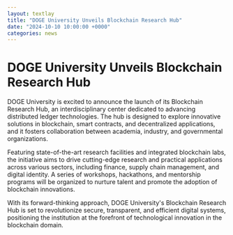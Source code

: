 ```yaml
---
layout: textlay
title: "DOGE University Unveils Blockchain Research Hub"
date: "2024-10-10 10:00:00 +0000"
categories: news
---
```

# DOGE University Unveils Blockchain Research Hub
DOGE University is excited to announce the launch of its Blockchain Research Hub, an interdisciplinary center dedicated to advancing distributed ledger technologies. The hub is designed to explore innovative solutions in blockchain, smart contracts, and decentralized applications, and it fosters collaboration between academia, industry, and governmental organizations.

Featuring state-of-the-art research facilities and integrated blockchain labs, the initiative aims to drive cutting-edge research and practical applications across various sectors, including finance, supply chain management, and digital identity. A series of workshops, hackathons, and mentorship programs will be organized to nurture talent and promote the adoption of blockchain innovations.

With its forward-thinking approach, DOGE University's Blockchain Research Hub is set to revolutionize secure, transparent, and efficient digital systems, positioning the institution at the forefront of technological innovation in the blockchain domain. 